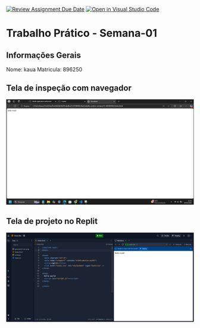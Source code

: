 [![Review Assignment Due Date](https://classroom.github.com/assets/deadline-readme-button-22041afd0340ce965d47ae6ef1cefeee28c7c493a6346c4f15d667ab976d596c.svg)](https://classroom.github.com/a/SEqSgEYu)
[![Open in Visual Studio Code](https://classroom.github.com/assets/open-in-vscode-2e0aaae1b6195c2367325f4f02e2d04e9abb55f0b24a779b69b11b9e10269abc.svg)](https://classroom.github.com/online_ide?assignment_repo_id=18602338&assignment_repo_type=AssignmentRepo)
# Trabalho Prático - Semana-01

## Informações Gerais
Nome: kaua
Matricula: 896250

## Tela de inspeção com navegador
![alt text](<Captura de tela 2025-03-10 123329.png>)

## Tela de projeto no Replit
![alt text](replit.png)
